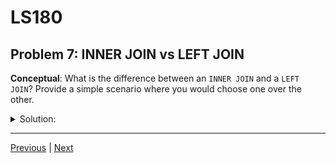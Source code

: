 # LS180
## Problem 7: INNER JOIN vs LEFT JOIN

**Conceptual**: What is the difference between an `INNER JOIN` and a `LEFT JOIN`? Provide a simple scenario where you would choose one over the other.

<details>
<summary>Solution:</summary>

An `INNER JOIN` returns only the rows where the join condition is met in **both** tables. A `LEFT JOIN` returns **all** rows from the left table, and only the matched rows from the right table. If there is no match, the columns from the right table will be `NULL`.

**Scenario**: If you want to find all customers who have placed an order, you would use an `INNER JOIN` between `customers` and `orders`. If you wanted to find all customers, *including those who have never placed an order*, you would use a `LEFT JOIN` with `customers` as the left table.

</details>

---

[Previous](06.md) | [Next](08.md)

